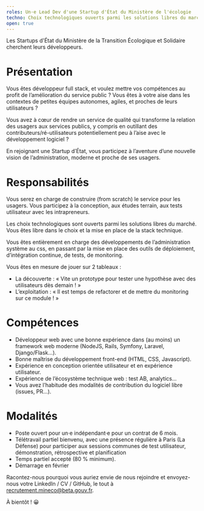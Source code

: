 ```yaml
---
roles: Un·e Lead Dev d'une Startup d'État du Ministère de l'écologie
techno: Choix technologiques ouverts parmi les solutions libres du marché
open: true
---
```


Les Startups d'État du Ministère de la Transition Écologique et Solidaire cherchent leurs développeurs.

<!--more-->

# Présentation

Vous êtes développeur full stack, et voulez mettre vos compétences au profit de l’amélioration du service public ? Vous êtes à votre aise dans les contextes de petites équipes autonomes, agiles, et proches de leurs utilisateurs ?

Vous avez à cœur de rendre un service de qualité qui transforme la relation des usagers aux services publics, y compris en outillant des contributeurs/ré-utilisateurs potentiellement peu à l’aise avec le développement logiciel ?

En rejoignant une Startup d’État, vous participez à l’aventure d’une nouvelle vision de l’administration, moderne et proche de ses usagers.

# Responsabilités

Vous serez en charge de construire (from scratch) le service pour les usagers. Vous participez à la conception, aux études terrain, aux tests utilisateur avec les intrapreneurs.

Les choix technologiques sont ouverts parmi les solutions libres du marché. Vous êtes libre dans le choix et la mise en place de la stack technique.

Vous êtes entièrement en charge des développements de l’administration système au css, en passant par la mise en place des outils de déploiement, d’intégration continue, de tests, de monitoring.

Vous êtes en mesure de jouer sur 2 tableaux :

* La découverte : « Vite un prototype pour tester une hypothèse avec des utilisateurs dès demain ! »
* L’exploitation : « Il est temps de refactorer et de mettre du monitoring sur ce module ! »

# Compétences

* Développeur web avec une bonne expérience dans (au moins) un framework web moderne (NodeJS, Rails, Symfony, Laravel, Django/Flask…).
* Bonne maîtrise du développement front-end (HTML, CSS, Javascript).
* Expérience en conception orientée utilisateur et en expérience utilisateur.
* Expérience de l’écosystème technique web : test AB, analytics…
* Vous avez l’habitude des modalités de contribution du logiciel libre (issues, PR…).

# Modalités

* Poste ouvert pour un·e indépendant·e pour un contrat de 6 mois.
* Télétravail partiel bienvenu, avec une présence régulière à Paris (La Défense) pour participer aux sessions communes de test utilisateur, démonstration, rétrospective et planification
* Temps partiel accepté (80 % minimum).
* Démarrage en février

Racontez-nous pourquoi vous auriez envie de nous rejoindre et envoyez-nous votre LinkedIn / CV / GitHub, le tout à [recrutement.mineco@beta.gouv.fr](mailto:recrutement.mineco@beta.gouv.fr).

À bientôt ! 😀
